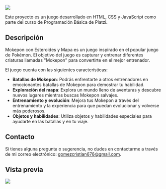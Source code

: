 ![](https://i.ibb.co/x7pwYx8/image-removebg-preview.webp)

Este proyecto es un juego desarrollado en HTML, CSS y JavaScript como parte del curso de Programación Básica de Platzi.

## Descripción

Mokepon con Esteroides y Mapa es un juego inspirado en el popular juego de Pokémon. El objetivo del juego es capturar y entrenar diferentes criaturas llamadas "Mokepon" para convertirte en el mejor entrenador.

El juego cuenta con las siguientes características:

- **Batallas de Mokepon**: Podrás enfrentarte a otros entrenadores en emocionantes batallas de Mokepon para demostrar tu habilidad.
- **Exploración del mapa**: Explora un mundo lleno de aventuras y descubre nuevos lugares mientras buscas Mokepon salvajes.
- **Entrenamiento y evolución**: Mejora tus Mokepon a través del entrenamiento y la experiencia para que puedan evolucionar y volverse más poderosos.
- **Objetos y habilidades**: Utiliza objetos y habilidades especiales para ayudarte en las batallas y en tu viaje.

## Contacto

Si tienes alguna pregunta o sugerencia, no dudes en contactarme a través de mi correo electrónico: gomezcristian676@gmail.com.

## Vista previa

![](https://i.ibb.co/8bkrSpf/Captura-de-pantalla-2023-12-07-163420.png)